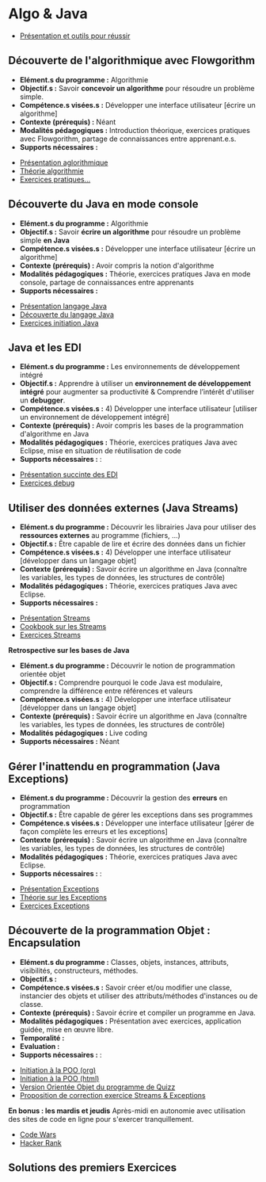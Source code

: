 # Algo & Java

- [Présentation et outils pour réussir](../presentation/tools_to_suceed.html)

## Découverte de l'algorithmique avec Flowgorithm

* **Elément.s du programme :** Algorithmie
* **Objectif.s :** Savoir **concevoir un algorithme** pour résoudre un problème simple.
* **Compétence.s visées.s :** Développer une interface utilisateur [écrire un algorithme]
* **Contexte (prérequis) :** Néant
* **Modalités pédagogiques :** Introduction théorique, exercices pratiques avec Flowgorithm, partage de connaissances entre apprenant.e.s.
* **Supports nécessaires :**

- [Présentation aglorithmique](../presentation/algo_basics.html)
- [Théorie algorithmie](../course/algo_basics.md)
- [Exercices pratiques...](../exercices/algo_basics_ex.md)

## Découverte du Java en mode console

* **Elément.s du programme :** Algorithmie
* **Objectif.s :** Savoir **écrire un algorithme** pour résoudre un problème simple **en Java**
* **Compétence.s visées.s :** Développer une interface utilisateur [écrire un algorithme]
* **Contexte (prérequis) :** Avoir compris la notion d'algorithme
* **Modalités pédagogiques :** Théorie, exercices pratiques Java en mode console, partage de connaissances entre apprenants
* **Supports nécessaires :**

- [Présentation langage Java](../presentation/Algorithmique_Java.html)
- [Découverte du langage Java](../../1-bases/README.md)
- [Exercices initiation Java](../../1-bases/exercices.md)



##  Java et les EDI

* **Elément.s du programme :** Les environnements de développement intégré
* **Objectif.s :** Apprendre à utiliser un **environnement de développement intégré** pour augmenter sa productivité & Comprendre l’intérêt d'utiliser un **debugger**.
* **Compétence.s visées.s :** 4) Développer une interface utilisateur [utiliser un environnement de développement intégré]
* **Contexte (prérequis) :** Avoir compris les bases de la programmation d'algorithme en Java
* **Modalités pédagogiques :** Théorie, exercices pratiques Java avec Eclipse, mise en situation de réutilisation de code
* **Supports nécessaires :** :

- [Présentation succinte des EDI](../course/algo_java_edi.md)
- [Exercices debug](../exercices/algo_java_debug_ex.md)

## Utiliser des données externes (Java Streams)

* **Elément.s du programme :** Découvrir les librairies Java pour utiliser des **ressources externes** au programme (fichiers, ...)
* **Objectif.s :** Être capable de lire et écrire des données dans un fichier
* **Compétence.s visées.s :** 4) Développer une interface utilisateur [développer dans un langage objet]
* **Contexte (prérequis) :** Savoir écrire un algorithme en Java (connaître les variables, les types de données, les structures de contrôle)
* **Modalités pédagogiques :** Théorie, exercices pratiques Java avec Eclipse.
* **Supports nécessaires :**

- [Présentation Streams](../presentation/java_streams.html)
- [Cookbook sur les Streams](../course/java_streams.md)
- [Exercices Streams](../exercices/java_streams_ex.md)

**Retrospective sur les bases de Java**
* **Elément.s du programme :** Découvrir le notion de programmation orientée objet
* **Objectif.s :** Comprendre pourquoi le code Java est modulaire, comprendre la différence entre références et valeurs
* **Compétence.s visées.s :** 4) Développer une interface utilisateur [développer dans un langage objet]
* **Contexte (prérequis) :** Savoir écrire un algorithme en Java (connaître les variables, les types de données, les structures de contrôle)
* **Modalités pédagogiques :** Live coding
* **Supports nécessaires :** Néant

## Gérer l'inattendu en programmation (Java Exceptions)

* **Elément.s du programme :** Découvrir la gestion des **erreurs** en programmation
* **Objectif.s :** Être capable de gérer les exceptions dans ses programmes
* **Compétence.s visées.s :** Développer une interface utilisateur [gérer de façon complète les erreurs et les exceptions]
* **Contexte (prérequis) :** Savoir écrire un algorithme en Java (connaître les variables, les types de données, les structures de contrôle)
* **Modalités pédagogiques :** Théorie, exercices pratiques Java avec Eclipse.
* **Supports nécessaires :** :

- [Présentation Exceptions](../presentation/java_exceptions.html)
- [Théorie sur les Exceptions](../../../java2/exception/exceptions.md)
- [Exercices Exceptions]()

## Découverte de la programmation Objet : Encapsulation
* **Elément.s du programme :** Classes, objets, instances, attributs, visibilités, constructeurs, méthodes.
* **Objectif.s :**
* **Compétence.s visées.s :** Savoir créer et/ou modifier une classe, instancier des objets et utiliser des attributs/méthodes d'instances ou de classe.
* **Contexte (prérequis) :** Savoir écrire et compiler un programme en Java.
* **Modalités pédagogiques :** Présentation avec exercices, application guidée, mise en œuvre libre.
* **Temporalité :** 
* **Evaluation :** 
* **Supports nécessaires :** :

- [Initiation à la POO (org)](../course/Initiation_POO.org)
- [Initiation à la POO (html)](../presentation/Initiation_POO.html)
- [Version Orientée Objet du programme de Quizz](../resources/initiation_poo)
- [Proposition de correction exercice Streams & Exceptions](../resources/java_streams/FoodDB.java)

**En bonus : les mardis et jeudis** Après-midi en autonomie avec utilisation des sites de code en ligne pour s'exercer tranquillement.

- [Code Wars](https://www.codewars.com)
- [Hacker Rank](https://www.hackerrank.com)

## Solutions des premiers Exercices

